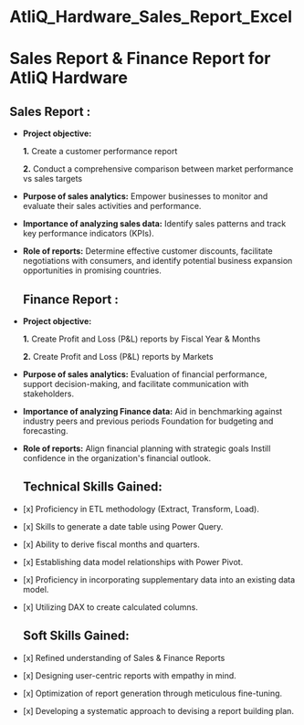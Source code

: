 # AtliQ\_Hardware\_Sales\_Report\_Excel

# Sales Report \& Finance Report for AtliQ Hardware

## Sales Report :



* **Project objective:**

  **1.** Create a customer performance report 

  **2.** Conduct a comprehensive comparison between market performance vs sales targets

* **Purpose of sales analytics:** Empower businesses to monitor and evaluate their sales activities and performance.
* **Importance of analyzing sales data:** Identify sales patterns and track key performance indicators (KPIs).
* **Role of reports:** Determine effective customer discounts, facilitate negotiations with consumers, and identify potential business expansion opportunities in promising countries.

  

  ## Finance Report :

* **Project objective:**

  **1.** Create Profit and Loss (P\&L) reports by Fiscal Year \& Months

  **2.** Create Profit and Loss (P\&L) reports by Markets

* **Purpose of sales analytics:** Evaluation of financial performance, support decision-making, and facilitate communication with stakeholders.
* **Importance of analyzing Finance data:** Aid in benchmarking against industry peers and previous periods Foundation for budgeting and forecasting.
* **Role of reports:** Align financial planning with strategic goals Instill confidence in the organization's financial outlook.

  

  ## Technical Skills Gained:

* \[x]	Proficiency in ETL methodology (Extract, Transform, Load).
* \[x]	Skills to generate a date table using Power Query.
* \[x]	Ability to derive fiscal months and quarters.
* \[x]	Establishing data model relationships with Power Pivot.
* \[x]	Proficiency in incorporating supplementary data into an existing data model.
* \[x]	Utilizing DAX to create calculated columns.

  ## Soft Skills Gained:

* \[x]	Refined understanding of Sales \& Finance Reports
* \[x]	Designing user-centric reports with empathy in mind.
* \[x]	Optimization of report generation through meticulous fine-tuning.
* \[x]	Developing a systematic approach to devising a report building plan.
